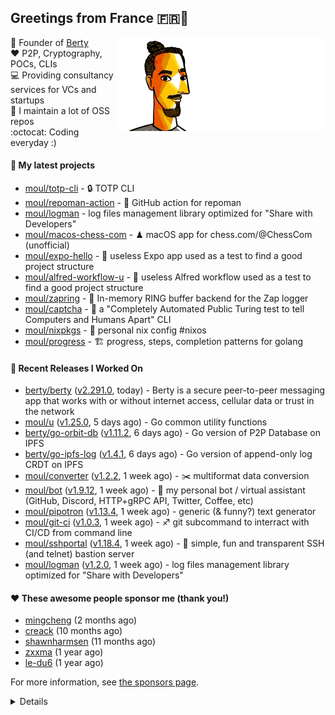 ## Greetings from France 🇫🇷👋

<img align="right" src="https://raw.githubusercontent.com/moul/moul/main/contribute.gif">

:hammer: Founder of [Berty](https://github.com/berty)<br/>
:heart: P2P, Cryptography, POCs, CLIs<br/>
:computer: Providing consultancy services for VCs and startups<br/> 
:construction: I maintain a lot of OSS repos<br/>
:octocat: Coding everyday :)<br/>

#### 🌱 My latest projects


- [moul/totp-cli](https://github.com/moul/totp-cli) - 🔒 TOTP CLI
- [moul/repoman-action](https://github.com/moul/repoman-action) - 🐙 GitHub action for repoman
- [moul/logman](https://github.com/moul/logman) - log files management library optimized for &#34;Share with Developers&#34;
- [moul/macos-chess-com](https://github.com/moul/macos-chess-com) - ♟ macOS app for chess.com/@ChessCom (unofficial)
- [moul/expo-hello](https://github.com/moul/expo-hello) - 🚧 useless Expo app used as a test to find a good project structure
- [moul/alfred-workflow-u](https://github.com/moul/alfred-workflow-u) - 🚧 useless Alfred workflow used as a test to find a good project structure
- [moul/zapring](https://github.com/moul/zapring) - 💍 In-memory RING buffer backend for the Zap logger
- [moul/captcha](https://github.com/moul/captcha) - 🦾 a &#34;Completely Automated Public Turing test to tell Computers and Humans Apart&#34; CLI
- [moul/nixpkgs](https://github.com/moul/nixpkgs) - 🧔 personal nix config #nixos
- [moul/progress](https://github.com/moul/progress) - 🏗 progress, steps, completion patterns for golang

#### 🔭 Recent Releases I Worked On

- [berty/berty](https://github.com/berty/berty) ([v2.291.0](https://github.com/berty/berty/releases/tag/v2.291.0), today) - Berty is a secure peer-to-peer messaging app that works with or without internet access, cellular data or trust in the network
- [moul/u](https://github.com/moul/u) ([v1.25.0](https://github.com/moul/u/releases/tag/v1.25.0), 5 days ago) - Go common utility functions
- [berty/go-orbit-db](https://github.com/berty/go-orbit-db) ([v1.11.2](https://github.com/berty/go-orbit-db/releases/tag/v1.11.2), 6 days ago) - Go version of P2P Database on IPFS
- [berty/go-ipfs-log](https://github.com/berty/go-ipfs-log) ([v1.4.1](https://github.com/berty/go-ipfs-log/releases/tag/v1.4.1), 6 days ago) - Go version of append-only log CRDT on IPFS
- [moul/converter](https://github.com/moul/converter) ([v1.2.2](https://github.com/moul/converter/releases/tag/v1.2.2), 1 week ago) - :scissors: multiformat data conversion
- [moul/bot](https://github.com/moul/bot) ([v1.9.12](https://github.com/moul/bot/releases/tag/v1.9.12), 1 week ago) - 🤖 my personal bot / virtual assistant (GitHub, Discord, HTTP&#43;gRPC API, Twitter, Coffee, etc)
- [moul/pipotron](https://github.com/moul/pipotron) ([v1.13.4](https://github.com/moul/pipotron/releases/tag/v1.13.4), 1 week ago) - generic (&amp; funny?) text generator
- [moul/git-ci](https://github.com/moul/git-ci) ([v1.0.3](https://github.com/moul/git-ci/releases/tag/v1.0.3), 1 week ago) - ♐ git subcommand to interract with CI/CD from command line
- [moul/sshportal](https://github.com/moul/sshportal) ([v1.18.4](https://github.com/moul/sshportal/releases/tag/v1.18.4), 1 week ago) - :tophat: simple, fun and transparent SSH (and telnet) bastion server
- [moul/logman](https://github.com/moul/logman) ([v1.2.0](https://github.com/moul/logman/releases/tag/v1.2.0), 1 week ago) - log files management library optimized for &#34;Share with Developers&#34;


#### ❤️ These awesome people sponsor me (thank you!)


- [mingcheng](https://github.com/mingcheng) (2 months ago)
- [creack](https://github.com/creack) (10 months ago)
- [shawnharmsen](https://github.com/shawnharmsen) (11 months ago)
- [zxxma](https://github.com/zxxma) (1 year ago)
- [le-du6](https://github.com/le-du6) (1 year ago)

For more information, see [the sponsors page](https://github.com/sponsors/moul/).

<details>


  <h4>🚧 Things I did recently</h4>
  <ul>
  
  <li><a href="https://wip.co/@moul/todos/189179">💉  2nd pfizer #life</a> (3 days ago)</li>
  <li><a href="https://wip.co/@moul/todos/189178">📻 daily &#34;Hacker News Café&#34; on ClubHouse #life</a> (3 days ago)</li>
  <li><a href="https://wip.co/@moul/todos/184389">🐙  yesterday on GitHub #oss</a> (1 month ago)</li>
  <li><a href="https://wip.co/@moul/todos/183459">👥  weekly sync with #berty team</a> (2 months ago)</li>
  <li><a href="https://wip.co/@moul/todos/183349">🐙  yesterday on GitHub #oss</a> (2 months ago)</li>
  </ul>

  <h4>📜 Recent blog posts</h4>
  <ul>
  
  <li><a href="https://manfred.life/pp2p8-berty-news/">Paris P2P #8 - Last News from Berty</a> (1 year ago)</li>
  <li><a href="https://manfred.life/feeling-lucky/">Feeling Lucky</a> (1 year ago)</li>
  <li><a href="https://manfred.life/oss-challenges-slides/">Challenges of Open-Source (presentation)</a> (1 year ago)</li>
  <li><a href="https://manfred.life/oss-challenges/">Challenges of Open-Source</a> (1 year ago)</li>
  <li><a href="https://manfred.life/stay-flexible/">Flexibility in Project Development</a> (1 year ago)</li>
  </ul>

  <h4>📓 Gists I wrote</h4>
  <ul>
  <li><a href="https://gist.github.com/2dd66ce9133e6585040122d563afa039">github-other-repos.md</a> (9 months ago)</li>
  <li><a href="https://gist.github.com/3d9a81083861a2bb2a04b80dad79bb68">Yo! 👋👋</a> (1 year ago)</li>
  <li><a href="https://gist.github.com/0d8a8e72d07e7d461bdc9c243893fcc7">Caching-friendly Makefile Rule to use Protoc within Docker</a> (2 years ago)</li>
  <li><a href="https://gist.github.com/aa5e556280763727eab9d6dcd77e2110">poor man&#39;s ipfs pin</a> (2 years ago)</li>
  
  </ul>

  <h4>👯 Check out some of my recent followers</h4>
  <ul>
  
  <li><a href="https://github.com/Paladinhanxiao">Paladinhanxiao</a>
  <li><a href="https://github.com/exfly">exfly</a>
  <li><a href="https://github.com/gxglls">gxglls</a>
  <li><a href="https://github.com/immysec">immysec</a>
  <li><a href="https://github.com/zfogg">zfogg</a>
  </ul>

  <h4>💬 Feedback</h4>

  <p>
    If you use one of my projects, I'd love to hear from you!
    Don't be shy and let me know what you liked and what needs being improved.
    Got an issue? Open a ticket, I don't bite and will try my best to help!
  </p>

  <h4>📫 How to reach me</h4>
  <ul>
    <li>Twitter: <a href="https://twitter.com/moul">https://twitter.com/moul</a></li>
    <li>Blog: <a href="https://manfred.life/">https://manfred.life/</a></li>
  </ul>

  <hr />

  <summary>Details</summary>
  <img src="https://img.shields.io/badge/📦%20%20release-experimental-blue"/>
  <img src="https://img.shields.io/badge/coverage-@moul%20is%20unstable-red?logo=codecov"/>
  <img src="https://img.shields.io/badge/👤%20%20mood-👍%20👍%20👍-black"/>
  <img src="https://img.shields.io/badge/🌐%20%20country-France%20🇫🇷-pink"/>
  

  <hr />

  <img src="https://github-readme-stats.vercel.app/api?username=moul&count_private=true&show_icons=true"/>

  <img src="https://img.shields.io/date/1624295613.svg?label=build&colorB=purple" />

 <details><summary>Click!</summary> <details><summary>Click!</summary> <details><summary>Click!</summary> <details><summary>Click!</summary> <details><summary>Click!</summary> <details><summary>Click!</summary> <details><summary>Click!</summary> <details><summary>Click!</summary> <details><summary>Click!</summary> <details><summary>Click!</summary> <details><summary>Click!</summary> <details><summary>Click!</summary> <details><summary>Click!</summary> <details><summary>Click!</summary> <details><summary>Click!</summary> <details><summary>Click!</summary> <details><summary>Click!</summary> <details><summary>Click!</summary> <details><summary>Click!</summary> <details><summary>Click!</summary> <details><summary>Click!</summary> <details><summary>Click!</summary> Thank you 😎 </details> </details> </details> </details> </details> </details> </details> </details> </details> </details> </details> </details> </details> </details> </details> </details> </details> </details> </details> </details> </details> </details>
</details>

<img src="https://visitor-badge.glitch.me/badge?page_id=moul.moul" width="1" height="1"/>